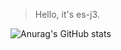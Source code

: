> Hello, it's es-j3. 

![Anurag's GitHub stats](https://github-readme-stats.vercel.app/api?username=es-j3&hide=contribs,prs)
